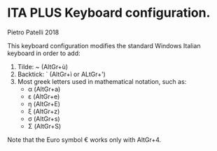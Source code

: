 # ITA PLUS Keyboard configuration.
Pietro Patelli 2018

This keyboard configuration modifies the standard Windows Italian keyboard in order to add:

1. Tilde: ~ (AltGr+ù)
2. Backtick:  \` (AltGr+ì or ALtGr+') 
3. Most greek letters used in mathematical notation, such as:
	- α (AltGr+a)
	- ε (AltGr+e)
	- η (AltGr+E)
	- ξ (AltGr+z)
	- σ (AltGr+s)
	- Σ (AltGr+S)

Note that the Euro symbol € works only with AltGr+4.
